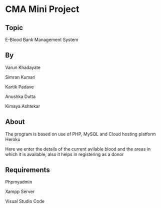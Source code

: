 # CMA Mini Project

## Topic

E-Blood Bank Management System

## By

Varun Khadayate

Simran Kumari

Kartik Padave

Anushka Dutta

Kimaya Ashtekar

## About

The program is based on use of PHP, MySQL and Cloud hosting platform Heroku

Here we enter the details of the current avilable blood and the areas in which it is available, also it helps in registering as a donor

## Requirements

Phpmyadmin

Xampp Server

Visual Studio Code
